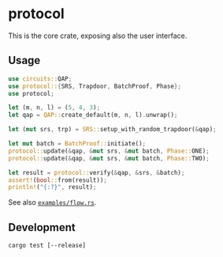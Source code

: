 # protocol

This is the core crate, exposing also the user interface.

## Usage

```rust
use circuits::QAP;
use protocol::{SRS, Trapdoor, BatchProof, Phase};
use protocol;

let (m, n, l) = (5, 4, 3);
let qap = QAP::create_default(m, n, l).unwrap();

let (mut srs, trp) = SRS::setup_with_random_trapdoor(&qap);

let mut batch = BatchProof::initiate();
protocol::update(&qap, &mut srs, &mut batch, Phase::ONE);
protocol::update(&qap, &mut srs, &mut batch, Phase::TWO);

let result = protocol::verify(&qap, &srs, &batch);
assert!(bool::from(result));
println!("{:?}", result);
```

See also [`examples/flow.rs`](./examples/flow.rs).

## Development

```commandline
cargo test [--release]
```
